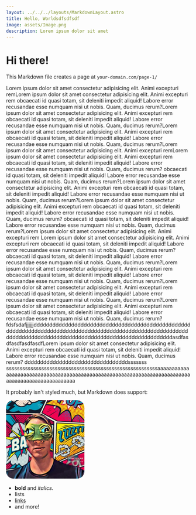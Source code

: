 ```yaml
---
layout: ../../../layouts/MarkdownLayout.astro
title: Hello, Worldsdfsdfsdf
image: assets/Image.png
description: Lorem ipsum dolor sit amet
---
```


# Hi there!

This Markdown file creates a page at `your-domain.com/page-1/`

Lorem ipsum dolor sit amet consectetur adipisicing elit. Animi excepturi remLorem ipsum dolor sit amet consectetur adipisicing elit. Animi excepturi rem
obcaecati id quasi totam, sit deleniti impedit aliquid! Labore error recusandae
esse numquam nisi ut nobis. Quam, ducimus rerum?Lorem ipsum dolor sit amet consectetur adipisicing elit. Animi excepturi rem
obcaecati id quasi totam, sit deleniti impedit aliquid! Labore error recusandae
esse numquam nisi ut nobis. Quam, ducimus rerum?Lorem ipsum dolor sit amet consectetur adipisicing elit. Animi excepturi rem
obcaecati id quasi totam, sit deleniti impedit aliquid! Labore error recusandae
esse numquam nisi ut nobis. Quam, ducimus rerum?Lorem ipsum dolor sit amet consectetur adipisicing elit. Animi excepturi remLorem ipsum dolor sit amet consectetur adipisicing elit. Animi excepturi rem
obcaecati id quasi totam, sit deleniti impedit aliquid! Labore error recusandae
esse numquam nisi ut nobis. Quam, ducimus rerum?
obcaecati id quasi totam, sit deleniti impedit aliquid! Labore error recusandae
esse numquam nisi ut nobis. Quam, ducimus rerum?Lorem ipsum dolor sit amet consectetur adipisicing elit. Animi excepturi rem
obcaecati id quasi totam, sit deleniti impedit aliquid! Labore error recusandae
esse numquam nisi ut nobis. Quam, ducimus rerum?Lorem ipsum dolor sit amet consectetur adipisicing elit. Animi excepturi rem
obcaecati id quasi totam, sit deleniti impedit aliquid! Labore error recusandae
esse numquam nisi ut nobis. Quam, ducimus rerum?
obcaecati id quasi totam, sit deleniti impedit aliquid! Labore error recusandae
esse numquam nisi ut nobis. Quam, ducimus rerum?Lorem ipsum dolor sit amet consectetur adipisicing elit. Animi excepturi rem Lorem ipsum dolor sit amet consectetur adipisicing elit. Animi excepturi rem
obcaecati id quasi totam, sit deleniti impedit aliquid! Labore error recusandae
esse numquam nisi ut nobis. Quam, ducimus rerum?
obcaecati id quasi totam, sit deleniti impedit aliquid! Labore error recusandae
esse numquam nisi ut nobis. Quam, ducimus rerum?Lorem ipsum dolor sit amet consectetur adipisicing elit. Animi excepturi rem
obcaecati id quasi totam, sit deleniti impedit aliquid! Labore error recusandae
esse numquam nisi ut nobis. Quam, ducimus rerum?Lorem ipsum dolor sit amet consectetur adipisicing elit. Animi excepturi rem
obcaecati id quasi totam, sit deleniti impedit aliquid! Labore error recusandae
esse numquam nisi ut nobis. Quam, ducimus rerum?Lorem ipsum dolor sit amet consectetur adipisicing elit. Animi excepturi rem
obcaecati id quasi totam, sit deleniti impedit aliquid! Labore error recusandae
esse numquam nisi ut nobis. Quam, ducimus rerum?
fdsfsdafjjjjjjdddddddddddddddddddddddddddddddddddddddddddddddddddddddddddddddddddddddddddddddddddddddddddddddddddddddddddddddddddddddddddddddddddddddddddddddddddddddddddddddddasdfasdfasdfasdfasdfLorem ipsum dolor sit amet consectetur adipisicing elit. Animi excepturi rem
obcaecati id quasi totam, sit deleniti impedit aliquid! Labore error recusandae
esse numquam nisi ut nobis. Quam, ducimus rerum?
dddddddddddddddddddddddddddddddddsssssss
ssssssssssssssssssssssssssssssssssssssssssssssssssssssssaaaaaaaaaaaaaaaaaaaaaaaaaaaaaaaaaaaaaaaaaaaaaaaaaaaaaaaaaaaaaaaaaaaaaaaaaaaaaaaaaaaaaaaaaaaaaaaaaaa

It probably isn't styled much, but Markdown does support:

![A starry night sky.](../../../../public/assets/Image.png)

- **bold** and _italics._
- lists
- [links](https://astro.build)
- and more!
